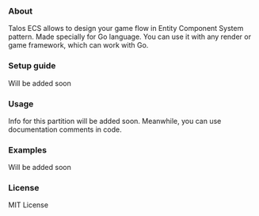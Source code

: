 
### About
Talos ECS allows to design your game flow in Entity Component System pattern. Made specially for Go language. 
You can use it with any render or game framework, which can work with Go.

### Setup guide

Will be added soon

### Usage

Info for this partition will be added soon. Meanwhile, you can use documentation comments in code.

### Examples

Will be added soon

### License

MIT License
